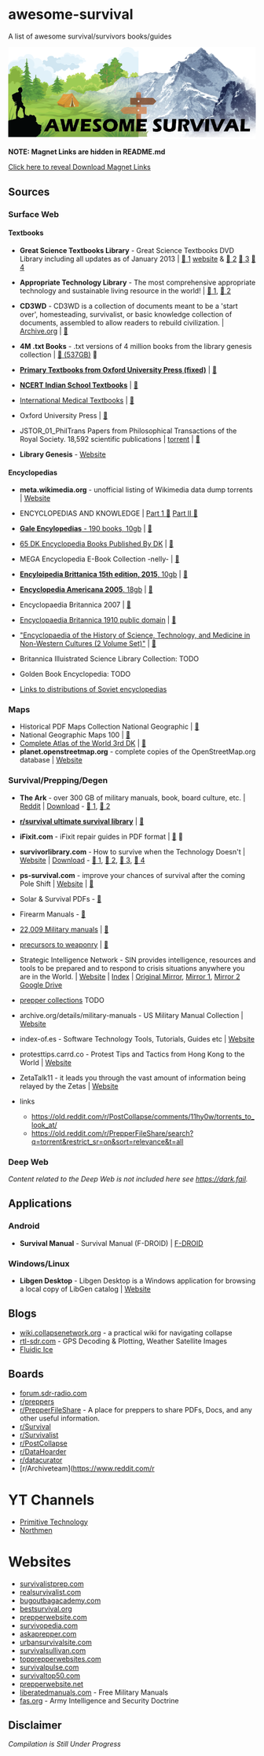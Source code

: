 # awesome-survival
A list of awesome survival/survivors books/guides

![awesome-survival](awesome-survival.png)

**NOTE: Magnet Links are hidden in README.md**

[Click here to reveal Download Magnet Links](https://github.com/wassname/awesome-survival/blob/main/README.md?plain=1)

## Sources

### Surface Web


#### Textbooks

- **Great Science Textbooks Library** - Great Science Textbooks DVD Library including all updates as of January 2013 | [🧲 1](magnet:?xt=urn:btih:C2830A8A4D5B450309BA4CC8283BFA729818507F&dn=GreatScienceTextbooksDvdLibraryTorrentsfullCollection) [website](https://thepiratebay.org/description.php?id=68425724) & [🧲 2](magnet:?xt=urn:btih:0FE3E0ABDD99ECBC58133841F7F56BA294C64189&dn=Great%20Science%20Textbooks%20DVD%20Library%20(Entire%20Collection%2088.9%20GB)&tr=udp%3A%2F%2Ftracker.opentrackr.org%3A1337&tr=udp%3A%2F%2Fopen.stealth.si%3A80%2Fannounce&tr=udp%3A%2F%2Ftracker.torrent.eu.org%3A451%2Fannounce&tr=udp%3A%2F%2Ftracker.bittor.pw%3A1337%2Fannounce&tr=udp%3A%2F%2Fpublic.popcorn-tracker.org%3A6969%2Fannounce&tr=udp%3A%2F%2Ftracker.dler.org%3A6969%2Fannounce&tr=udp%3A%2F%2Fexodus.desync.com%3A6969&tr=udp%3A%2F%2Fopen.demonii.com%3A1337%2Fannounce)  [🧲 3](magnet:?xt=urn:btih:24F1E9E3D0B59AE3CB32441C4D95ACDE4AD21C98&tr=udp%3A%2F%2Ftracker.bitsearch.to%3A1337%2Fannounce&tr=udp%3A%2F%2Ftracker.torrent.eu.org%3A451%2Fannounce&tr=udp%3A%2F%2Fwww.torrent.eu.org%3A451%2Fannounce&tr=udp%3A%2F%2F9.rarbg.com%3A2920%2Fannounce&tr=udp%3A%2F%2Ftracker.0x.tf%3A6969%2Fannounce&dn=%5Bbitsearch.to%5D+Great+Science+Textbooks+Library) [🧲 4](magnet:?xt=urn:btih:24f1e9e3d0b59ae3cb32441c4d95acde4ad21c98&dn=Great%20Science%20Textbooks%20Library&tr=udp%3A%2F%2Ftracker.opentrackr.org%3A1337%2Fannounce&tr=udp%3A%2F%2Ftracker.coppersurfer.tk%3A6969%2Fannounce&tr=udp%3A%2F%2Ftracker.leechers-paradise.org%3A6969%2Fannounce&tr=udp%3A%2F%2Fp4p.arenabg.com%3A1337%2Fannounce&tr=udp%3A%2F%2F9.rarbg.to%3A2710%2Fannounce&tr=udp%3A%2F%2Ftracker.internetwarriors.net%3A1337%2Fannounce&tr=udp%3A%2F%2Fexodus.desync.com%3A6969%2Fannounce&tr=udp%3A%2F%2Ftracker.tiny-vps.com%3A6969%2Fannounce&tr=udp%3A%2F%2Fretracker.lanta-net.ru%3A2710%2Fannounce&tr=udp%3A%2F%2Fopen.demonii.si%3A1337%2Fannounce)

- **Appropriate Technology Library** - The most comprehensive appropriate technology and sustainable living resource in the world! | [🧲 1](magnet:?xt=urn:btih:927CEF33C1E320C669ED7913CC1A63736DA530B9&dn=Appropriate+Technology+Library+-1050+eBooks), [🧲 2](magnet:?xt=urn:btih:927cef33c1e320c669ed7913cc1a63736da530b9&dn=Appropriate+Technology+Library+-1050+eBooks)


- **CD3WD** - CD3WD is a collection of documents meant to be a 'start over', homesteading, survivalist, or basic knowledge collection of documents, assembled to allow readers to rebuild civilization. | [Archive.org](https://archive.org/details/2012_cdw3d_dvd_set) | [🧲](magnet:?xt=urn:btih:716B201644F2B3AB64DCE59D8B0399457CEA3E19&dn=2012_cdw3d_dvd_set)

- **4M .txt Books** - .txt versions of 4 million books from the library genesis collection | [🧲 (537GB)](magnet:?xt=urn:btih:e839e74594114eaa795595cc84198800fb3b166c&dn=text) 🧲

- [**Primary Textbooks from Oxford University Press (fixed)**](https://thepiratebay.org/description.php?id=36534143) | [🧲](magnet:?xt=urn:btih:FBA4735225884263B5328AA07E63A10F43084E26&dn=Primary%20Textbooks%20from%20Oxford%20University%20Press%20(fixed)&tr=udp%3A%2F%2Ftracker.opentrackr.org%3A1337&tr=udp%3A%2F%2Fopen.stealth.si%3A80%2Fannounce&tr=udp%3A%2F%2Ftracker.torrent.eu.org%3A451%2Fannounce&tr=udp%3A%2F%2Ftracker.bittor.pw%3A1337%2Fannounce&tr=udp%3A%2F%2Fpublic.popcorn-tracker.org%3A6969%2Fannounce&tr=udp%3A%2F%2Ftracker.dler.org%3A6969%2Fannounce&tr=udp%3A%2F%2Fexodus.desync.com%3A6969&tr=udp%3A%2F%2Fopen.demonii.com%3A1337%2Fannounce)
- [**NCERT Indian School Textbooks**](https://thepiratebay.org/description.php?id=11196278) | [🧲](magnet:?xt=urn:btih:ED3B1C183F5EA39EA18E584DCCA9D7D33AD294A7&dn=CBSE%20-%20NCERT%20Indian%20School%20Textbooks%2C%20Class%201%20to%2012%20-%20Rjaa&tr=udp%3A%2F%2Ftracker.opentrackr.org%3A1337&tr=udp%3A%2F%2Fopen.stealth.si%3A80%2Fannounce&tr=udp%3A%2F%2Ftracker.torrent.eu.org%3A451%2Fannounce&tr=udp%3A%2F%2Ftracker.bittor.pw%3A1337%2Fannounce&tr=udp%3A%2F%2Fpublic.popcorn-tracker.org%3A6969%2Fannounce&tr=udp%3A%2F%2Ftracker.dler.org%3A6969%2Fannounce&tr=udp%3A%2F%2Fexodus.desync.com%3A6969&tr=udp%3A%2F%2Fopen.demonii.com%3A1337%2Fannounc) 

- [International Medical Textbooks](https://thepiratebay.org/description.php?id=68425147) | [🧲](magnet:?xt=urn:btih:CF9AF7B2E9B99384001157EEFB0A555DD33AB5B7&dn=International%20Medical%20Textbooks&tr=udp%3A%2F%2Ftracker.opentrackr.org%3A1337&tr=udp%3A%2F%2Fopen.stealth.si%3A80%2Fannounce&tr=udp%3A%2F%2Ftracker.torrent.eu.org%3A451%2Fannounce&tr=udp%3A%2F%2Ftracker.bittor.pw%3A1337%2Fannounce&tr=udp%3A%2F%2Fpublic.popcorn-tracker.org%3A6969%2Fannounce&tr=udp%3A%2F%2Ftracker.dler.org%3A6969%2Fannounce&tr=udp%3A%2F%2Fexodus.desync.com%3A6969&tr=udp%3A%2F%2Fopen.demonii.com%3A1337%2Fannounce)
- Oxford University Press | [🧲](magnet:?xt=urn:btih:3CE94D0259BB6163C466F8866EB47CE25B61ADD6&tr=udp%3A%2F%2Ftracker.bitsearch.to%3A1337%2Fannounce&tr=udp%3A%2F%2Ftracker.opentrackr.org%3A1337%2Fannounce&tr=udp%3A%2F%2Ftracker.moeking.me%3A6969%2Fannounce&tr=udp%3A%2F%2Ftracker.openbittorrent.com%3A80%2Fannounce&tr=udp%3A%2F%2Ftracker.torrent.eu.org%3A451%2Fannounce&dn=%5BBitsearch.to%5D+OUP)
- JSTOR_01_PhilTrans Papers from Philosophical Transactions of the Royal Society. 18,592 scientific publications | [torrent](https://thepiratebay.org/description.php?id=6554331) | [🧲](magnet:?xt=urn:btih:577D58AA66BEACEB71518EC417AB3764965024A9&dn=Papers%20from%20Philosophical%20Transactions%20of%20the%20Royal%20Society%2C%20fro&tr=udp%3A%2F%2Ftracker.opentrackr.org%3A1337&tr=udp%3A%2F%2Fopen.stealth.si%3A80%2Fannounce&tr=udp%3A%2F%2Ftracker.torrent.eu.org%3A451%2Fannounce&tr=udp%3A%2F%2Ftracker.bittor.pw%3A1337%2Fannounce&tr=udp%3A%2F%2Fpublic.popcorn-tracker.org%3A6969%2Fannounce&tr=udp%3A%2F%2Ftracker.dler.org%3A6969%2Fannounce&tr=udp%3A%2F%2Fexodus.desync.com%3A6969&tr=udp%3A%2F%2Fopen.demonii.com%3A1337%2Fannounce)


- **Library Genesis** - [Website](http://gen.lib.rus.ec/)


#### Encyclopedias

- **meta.wikimedia.org** - unofficial listing of Wikimedia data dump torrents | [Website](https://meta.wikimedia.org/wiki/Data_dump_torrents)


- ENCYCLOPEDIAS AND KNOWLEDGE | [Part 1 🧲](magnet:?xt=urn:btih:C29F46A704A88AE3FE0FC11BA381CBAD61A3C25B&tr=udp%3A%2F%2Ftracker.bitsearch.to%3A1337%2Fannounce&tr=udp%3A%2F%2Ftracker.opentrackr.org%3A1337%2Fannounce&tr=udp%3A%2F%2Ftracker.moeking.me%3A6969%2Fannounce&tr=udp%3A%2F%2Ftracker.torrent.eu.org%3A451%2Fannounce&tr=udp%3A%2F%2Fopen.stealth.si%3A80%2Fannounce&dn=%5Bbitsearch.to%5D+ENCYCLOPEDIAS+AND+KNOWLEDGE+PART+I) [Part II 🧲](magnet:?xt=urn:btih:0B501A95EFA205BB8FCB38367E62CF96C3B2B73A&tr=udp%3A%2F%2Ftracker.bitsearch.to%3A1337%2Fannounce&tr=udp%3A%2F%2Ftracker.opentrackr.org%3A1337%2Fannounce&tr=udp%3A%2F%2Ftracker.moeking.me%3A6969%2Fannounce&tr=udp%3A%2F%2Ftracker.torrent.eu.org%3A451%2Fannounce&tr=udp%3A%2F%2Fopen.stealth.si%3A80%2Fannounce&dn=%5Bbitsearch.to%5D+ENCYCLOPEDIAS+AND+KNOWLEDGE+PART+II)
- [**Gale Encylopedias** - 190 books, 10gb](https://rutracker.nl/forum/viewtopic.php?t=849905) | [🧲](magnet:?xt=urn:btih:C9B1B31F0CBBA7BF80E17835296CC0395CFE3989&tr=http%3A%2F%2Fbt.t-ru.org%2Fann%3Fmagnet&dn=THOMSON%20-%20GALE%20Encyclopedies%20-%20190%20%D1%8D%D0%BD%D1%86%D0%B8%D0%BA%D0%BB%D0%BE%D0%BF%D0%B5%D0%B4%D0%B8%D0%B9%20%5BENG%5D%20%5BPDF%5D)
- [65 DK Encyclopedia Books Published By DK](https://thepiratebay.org/description.php?id=54967726) | [🧲](magnet:?xt=urn:btih:3AA5BD5E1D641BA8A36B0EB81F923E5BCC803E47&dn=65%20DK%20Encyclopedia%20Books%20Published%20By%20DK&tr=udp%3A%2F%2Ftracker.opentrackr.org%3A1337&tr=udp%3A%2F%2Fopen.stealth.si%3A80%2Fannounce&tr=udp%3A%2F%2Ftracker.torrent.eu.org%3A451%2Fannounce&tr=udp%3A%2F%2Ftracker.bittor.pw%3A1337%2Fannounce&tr=udp%3A%2F%2Fpublic.popcorn-tracker.org%3A6969%2Fannounce&tr=udp%3A%2F%2Ftracker.dler.org%3A6969%2Fannounce&tr=udp%3A%2F%2Fexodus.desync.com%3A6969&tr=udp%3A%2F%2Fopen.demonii.com%3A1337%2Fannounce)
- MEGA Encyclopedia E-Book Collection -nelly- | [🧲](magnet:?xt=urn:btih:1D0965D07744D11085E0E64D2815B8755ACF2FC2&tr=udp%3A%2F%2Ftracker.opentrackr.org%3A1337%2Fannounce&tr=udp%3A%2F%2Fipv4.tracker.harry.lu%3A80%2Fannounce&tr=udp%3A%2F%2Ftracker.moeking.me%3A6969%2Fannounce&tr=udp%3A%2F%2Ftracker.openbittorrent.com%3A80%2Fannounce&tr=udp%3A%2F%2Ftracker.bitsearch.to%3A1337%2Fannounce&dn=%5BBitsearch.to%5D+MEGA+Encyclopedia+E-Book+Collection+-nelly-)
- [**Encyloipedia Brittanica 15th edition, 2015**, 10gb](https://rutracker.nl/forum/viewtopic.php?t=6304689) | [🧲](magnet:?xt=urn:btih:7B8703CFC5AC1338F6C0496E54EA12F4082B8AA4&tr=http%3A%2F%2Fbt.t-ru.org%2Fann%3Fmagnet&dn=Encyclopaedia%20Britannica%2015th%20edition%20%2F%20%D0%91%D1%80%D0%B8%D1%82%D0%B0%D0%BD%D0%BD%D0%B8%D0%BA%D0%B0%2015-%D0%B5%20%D0%B8%D0%B7%D0%B4%D0%B0%D0%BD%D0%B8%D0%B5%20%5B1997-2007%2C%20PDF%2C%20ENG%5D)
- [**Encyclopedia Americana 2005**. 18gb](https://rutracker.nl/forum/viewtopic.php?t=6311493) | [🧲](magnet:?xt=urn:btih:DCF3E9E4A51974FC4AB6C6425FE42BC2764E3B0C&tr=http%3A%2F%2Fbt3.t-ru.org%2Fann%3Fmagnet&dn=Encyclopedia%20Americana%20%2F%20%D0%90%D0%BC%D0%B5%D1%80%D0%B8%D0%BA%D0%B0%D0%BD%D1%81%D0%BA%D0%B0%D1%8F%20%D1%8D%D0%BD%D1%86%D0%B8%D0%BA%D0%BB%D0%BE%D0%BF%D0%B5%D0%B4%D0%B8%D1%8F%20%5B2005%2C%20PDF%2C%20ENG%5D)
- Encyclopaedia Britannica 2007 | [🧲](magnet:?xt=urn:btih:7B8703CFC5AC1338F6C0496E54EA12F4082B8AA4&tr=udp%3A%2F%2Ftracker.bitsearch.to%3A1337%2Fannounce&tr=udp%3A%2F%2Ftracker.breizh.pm%3A6969%2Fannounce&tr=udp%3A%2F%2Ftracker.torrent.eu.org%3A451%2Fannounce&tr=udp%3A%2F%2Ftracker.opentrackr.org%3A1337%2Fannounce&tr=udp%3A%2F%2F9.rarbg.com%3A2920%2Fannounce&dn=%5Bbitsearch.to%5D+Encyclopaedia+Britannica)
- [Encyclopaedia Britannica 1910 public domain](https://archive.org/details/encyclopaedia-britannica-all-volumes/) | [🧲](magnet:?xt=urn:btih:59746AD458AF093CEBBD15E413166B0230C40BC0&tr=udp%3A%2F%2Ftracker2.dler.com%3A80%2Fannounce&tr=udp%3A%2F%2Fwww.torrent.eu.org%3A451%2Fannounce&tr=udp%3A%2F%2Ftracker.breizh.pm%3A6969%2Fannounce&tr=udp%3A%2F%2Ftracker.opentrackr.org%3A1337%2Fannounce&tr=udp%3A%2F%2Ftracker.moeking.me%3A6969%2Fannounce&tr=udp%3A%2F%2Ftracker.bitsearch.to%3A1337%2Fannounce&dn=%5Bbitsearch.to%5D+encyclopaedia-britannica-all-volumes)
- ["Encyclopaedia of the History of Science, Technology, and Medicine in Non-Western Cultures (2 Volume Set)"](https://thepiratebay.org/description.php?id=5057450) | [🧲](magnet:?xt=urn:btih:51F6C64E0819D1B0B7C3AFCD7A5AD1B376EA2A58&dn=Encyclopaedia%20of%20the%20History%20of%20Science%2C%20Technology%2C%20and%20Medicin&tr=udp%3A%2F%2Ftracker.opentrackr.org%3A1337&tr=udp%3A%2F%2Fopen.stealth.si%3A80%2Fannounce&tr=udp%3A%2F%2Ftracker.torrent.eu.org%3A451%2Fannounce&tr=udp%3A%2F%2Ftracker.bittor.pw%3A1337%2Fannounce&tr=udp%3A%2F%2Fpublic.popcorn-tracker.org%3A6969%2Fannounce&tr=udp%3A%2F%2Ftracker.dler.org%3A6969%2Fannounce&tr=udp%3A%2F%2Fexodus.desync.com%3A6969&tr=udp%3A%2F%2Fopen.demonii.com%3A1337%2Fannounce)
- Britannica Illuistrated Science Library Collection: TODO
- Golden Book Encyclopedia: TODO
- [Links to distributions of Soviet encyclopedias](https://rutracker.nl/forum/viewtopic.php?t=4590261)

### Maps

- Historical PDF Maps Collection National Geographic | [🧲](magnet:?xt=urn:btih:AC3162B97BEC077E147C0C3C9B2C6521F2B21D6E&dn=Historical+PDF+Maps+Collection+National+Geographic&tr=udp%3A%2F%2Fopen.stealth.si%3A80%2Fannounce&tr=udp%3A%2F%2Ftracker.tiny-vps.com%3A6969%2Fannounce&tr=udp%3A%2F%2Ftracker.opentrackr.org%3A1337%2Fannounce&tr=udp%3A%2F%2Fretracker.lanta-net.ru%3A2710%2Fannounce&tr=udp%3A%2F%2Fipv4.tracker.harry.lu%3A80%2Fannounce&tr=udp%3A%2F%2Ftracker.cyberia.is%3A6969%2Fannounce&tr=udp%3A%2F%2Ftracker.torrent.eu.org%3A451%2Fannounce&tr=udp%3A%2F%2Fipv6.tracker.harry.lu%3A80%2Fannounce&tr=udp%3A%2F%2Fexodus.desync.com%3A6969%2Fannounce&tr=udp%3A%2F%2Ftracker.coppersurfer.tk%3A6969%2Fannounce&tr=udp%3A%2F%2F9.rarbg.to%3A2710%2Fannounce&tr=udp%3A%2F%2Ftracker.leechers-paradise.org%3A6969%2Fannounce&tr=udp%3A%2F%2Ftracker.open-internet.nl%3A6969%2Fannounce&tr=udp%3A%2F%2Fopen.demonii.si%3A1337%2Fannounce&tr=udp%3A%2F%2Ftracker.pirateparty.gr%3A6969%2Fannounce&tr=udp%3A%2F%2Fdenis.stalker.upeer.me%3A6969%2Fannounce&tr=udp%3A%2F%2Fp4p.arenabg.com%3A1337%2Fannounce)
- National Geographic Maps 100 | [🧲](magnet:?xt=urn:btih:5B1923502D355FB6FB391E13D70F8BD2622049A3&tr=udp%3A%2F%2Ftracker2.dler.com%3A80%2Fannounce&tr=udp%3A%2F%2Fwww.torrent.eu.org%3A451%2Fannounce&tr=udp%3A%2F%2Ftracker.torrent.eu.org%3A451%2Fannounce&tr=udp%3A%2F%2Ftracker.opentrackr.org%3A1337%2Fannounce&tr=udp%3A%2F%2Fpow7.com%3A80%2Fannounce&tr=udp%3A%2F%2Ftracker.bitsearch.to%3A1337%2Fannounce&dn=%5BBitsearch.to%5D+100+Years+Of+National+Geographic)
- [Complete Atlas of the World 3rd DK](https://thepiratebay.org/description.php?id=58521840) | [🧲](magnet:?xt=urn:btih:3D66B7EA0F0ED17284FDAAD98072559A2441C1EB&dn=Complete%20Atlas%20of%20the%20World%2C%203rd%20Edition%20By%20DK&tr=udp%3A%2F%2Ftracker.opentrackr.org%3A1337&tr=udp%3A%2F%2Fopen.stealth.si%3A80%2Fannounce&tr=udp%3A%2F%2Ftracker.torrent.eu.org%3A451%2Fannounce&tr=udp%3A%2F%2Ftracker.bittor.pw%3A1337%2Fannounce&tr=udp%3A%2F%2Fpublic.popcorn-tracker.org%3A6969%2Fannounce&tr=udp%3A%2F%2Ftracker.dler.org%3A6969%2Fannounce&tr=udp%3A%2F%2Fexodus.desync.com%3A6969&tr=udp%3A%2F%2Fopen.demonii.com%3A1337%2Fannounce)
- **planet.openstreetmap.org** - complete copies of the OpenStreetMap.org database | [Website](https://planet.openstreetmap.org/)



### Survival/Prepping/Degen


- **The Ark** - over 300 GB of military manuals, book, board culture, etc. | [Reddit](https://www.reddit.com/r/DHExchange/comments/4645lm/s_4chans_k_newest_mega_torrent_the_ark_over_300) | [Download](https://thepiratebay.org/search.php?q=user:Weapons) - [🧲 1](magnet:?xt=urn:btih:6d72a0d13d050f6ed00179ffd4294b549714140a&dn=The%20Ark), [🧲 2](magnet:?xt=urn:btih:f258c3076fcb71ac0e3fa499dd88946de1627373&dn=The%20Ark)

- [**r/survival ultimate survival library**](https://old.reddit.com/r/Survival/comments/7ugyht/r_survival_ultimate_survival_library_mirror/) | [🧲](magnet:?xt=urn:btih:b0b81774829593ed78da48f15dfd5046c4110551&dn=r%5Fsurvival%20Ultimate%20Survival%20Library&tr=udp%3A%2F%2Ftracker.openbittorrent.com%3A80&tr=http%3A%2F%2Ftracker.publicbt.com%2Fannounce)
  
- **iFixit.com** - iFixit repair guides in PDF format | [🧲](magnet:?xt=urn:btih:ed9889445d52d7882e844bd926e1b547a2c00781&dn=pdfs.zip) 🧲

- **survivorlibrary.com** - How to survive when the Technology Doesn't | [Website](http://www.survivorlibrary.com/) | [Download](https://www.ourpreps.com/downloads/survivor-library-part-1-march-2020-torrent/) - [🧲 1](magnet:?xt=urn:btih:0445133AA1174686280C05EF2E037B4B034791FF&dn=survivorlibrary.com_part1_march_2020_torrent_from_ourpreps.com), [🧲 2](magnet:?xt=urn:btih:86C58680E1CB44C693CCF9F0671D51C1FC8990A6&dn=survivorlibrary.com_part2_march_2020_torrent_from_ourpreps.com), [🧲 3](magnet:?xt=urn:btih:CB42766AA98A73EA1BF4BAFBA71069E871FFC727&dn=survivorlibrary.com_part3_march_2020_torrent_from_ourpreps.com), [🧲 4](magnet:?xt=urn:btih:E105EFAD4696EF8CFEE4F540FE2CA77A1FBA4AD4&dn=survivorlibrary.com_part4_march_2020_torrent_from_ourpreps.com)

- **ps-survival.com** - improve your chances of survival after the coming Pole Shift | [Website](http://ps-survival.com/) | [🧲](magnet:?xt=urn:btih:647FD43F7979240EED75C8CC78B004D5D15446B7&dn=ps-survival.com-march-2020)



- Solar & Survival PDFs - [🧲](magnet:?xt=urn:btih:559ac8d34dea55bf49a56bc0130c28cc1ca230cc&dn=Solar%20and%20survival%20books)

- Firearm Manuals - [🧲](magnet:?xt=urn:btih:57921B16D33D3B5E8E8E246CEFAC80B84BEA188C&dn=Firearm%20Manuals)

- [22,009 Military manuals](https://thepiratebay.org/description.php?id=6500845) | [🧲](magnet:?xt=urn:btih:E04FEF7F38A6FB71A148F51FA975562FEFF5D373&dn=22%2C009%20Military%20manuals.&tr=udp%3A%2F%2Ftracker.opentrackr.org%3A1337&tr=udp%3A%2F%2Fopen.stealth.si%3A80%2Fannounce&tr=udp%3A%2F%2Ftracker.torrent.eu.org%3A451%2Fannounce&tr=udp%3A%2F%2Ftracker.bittor.pw%3A1337%2Fannounce&tr=udp%3A%2F%2Fpublic.popcorn-tracker.org%3A6969%2Fannounce&tr=udp%3A%2F%2Ftracker.dler.org%3A6969%2Fannounce&tr=udp%3A%2F%2Fexodus.desync.com%3A6969&tr=udp%3A%2F%2Fopen.demonii.com%3A1337%2Fannounce)

- [precursors to weaponry](https://1337x.to/torrent/340647/Digital-Precursor-Precursors-to-Weaponry/) | [🧲](magnet:?xt=urn:btih:1064E2D30DF1627729A556280FAC771535ABAB9E&dn=Digital+Precursor+-+Precursors+to+Weaponry&tr=udp%3A%2F%2Ftracker.openbittorrent.com%3A80%2Fannounce&tr=udp%3A%2F%2Ftracker.publicbt.com%3A80%2Fannounce&tr=udp%3A%2F%2Ftracker.opentrackr.org%3A1337%2Fannounce&tr=http%3A%2F%2Ftracker.openbittorrent.com%3A80%2Fannounce&tr=udp%3A%2F%2Fopentracker.i2p.rocks%3A6969%2Fannounce&tr=udp%3A%2F%2Ftracker.internetwarriors.net%3A1337%2Fannounce&tr=udp%3A%2F%2Ftracker.leechers-paradise.org%3A6969%2Fannounce&tr=udp%3A%2F%2Fcoppersurfer.tk%3A6969%2Fannounce&tr=udp%3A%2F%2Ftracker.zer0day.to%3A1337%2Fannounce)

- Strategic Intelligence Network - SIN provides intelligence, resources and tools to be prepared and to respond to crisis situations anywhere you are in the World. | [Website](https://hackgence.com/d/124-sin-strategic-intelligence-network) | [Index](https://sin.hackgence-com.workers.dev/0:/index-sin.html) | [Original Mirror](https://gooddebate.org/sin/mirror/library/), [Mirror 1](https://sin.hackgence-com.workers.dev/), [Mirror 2 Google Drive](https://drive.google.com/drive/u/0/folders/1oYYl0VtLio39Q4rmbDEVI2iNNejgbbLv)

- [prepper collections](https://thepiratebay.org/search.php?q=Prepper+collection&cat=0) TODO 
- archive.org/details/military-manuals - US Military Manual Collection | [Website](https://archive.org/details/military-manuals)
- index-of.es - Software Technology Tools, Tutorials, Guides etc | [Website](http://index-of.es/)
- protesttips.carrd.co - Protest Tips and Tactics from Hong Kong to the World | [Website](https://protesttips.carrd.co/)
- ZetaTalk11 - it leads you through the vast amount of information being relayed by the Zetas | [Website](http://www.zetatalk11.com/docs/)

- links
  - https://old.reddit.com/r/PostCollapse/comments/11hy0w/torrents_to_look_at/
  - https://old.reddit.com/r/PrepperFileShare/search?q=torrent&restrict_sr=on&sort=relevance&t=all

### Deep Web

*Content related to the Deep Web is not included here see https://dark.fail.*

## Applications

### Android

- **Survival Manual** - Survival Manual (F-DROID) | [F-DROID](https://f-droid.org/packages/org.ligi.survivalmanual/)

### Windows/Linux

- **Libgen Desktop** - Libgen Desktop is a Windows application for browsing a local copy of LibGen catalog | [Website](https://wiki.mhut.org/software:libgen_desktop)

## Blogs

- [wiki.collapsenetwork.org](https://wiki.collapsenetwork.org/) - a practical wiki for navigating collapse
- [rtl-sdr.com](https://www.rtl-sdr.com/) - GPS Decoding & Plotting, Weather Satellite Images
- [Fluidic Ice](https://fluidicice.com/home)

## Boards

- [forum.sdr-radio.com](https://forum.sdr-radio.com/)
- [r/preppers](https://www.reddit.com/r/preppers/)
- [r/PrepperFileShare](https://www.reddit.com/r/PrepperFileShare/) - A place for preppers to share PDFs, Docs, and any other useful information.
- [r/Survival](https://www.reddit.com/r/Survival/)
- [r/Survivalist](https://www.reddit.com/r/Survivalist/)
- [r/PostCollapse](https://www.reddit.com/r/PostCollapse/)
- [r/DataHoarder](https://www.reddit.com/r/DataHoarder/)
- [r/datacurator](https://www.reddit.com/r/datacurator/)
- [r/Archiveteam](https://www.reddit.com/r


# YT Channels

- [Primitive Technology](https://www.youtube.com/channel/UCAL3JXZSzSm8AlZyD3nQdBA)
- [Northmen](https://www.youtube.com/channel/UCcaVClI50rGZmbYMhoSSDGA)

# Websites

- [survivalistprep.com](https://survivalistprep.com/)
- [realsurvivalist.com](http://realsurvivalist.com/)
- [bugoutbagacademy.com](https://bugoutbagacademy.com/)
- [bestsurvival.org](https://bestsurvival.org/)
- [prepperwebsite.com](https://www.prepperwebsite.com/)
- [survivopedia.com](https://www.survivopedia.com/)
- [askaprepper.com](https://www.askaprepper.com/)
- [urbansurvivalsite.com](https://urbansurvivalsite.com/)
- [survivalsullivan.com](https://www.survivalsullivan.com/)
- [topprepperwebsites.com](https://topprepperwebsites.com/)
- [survivalpulse.com](https://survivalpulse.com/)
- [survivaltop50.com](https://www.survivaltop50.com/)
- [prepperwebsite.net](https://www.prepperwebsite.net/)
- [liberatedmanuals.com](https://www.liberatedmanuals.com/) - Free Military Manuals
- [fas.org](https://fas.org/irp/doddir/army/) - Army Intelligence and Security Doctrine

## Disclaimer

*Compilation is Still Under Progress*
